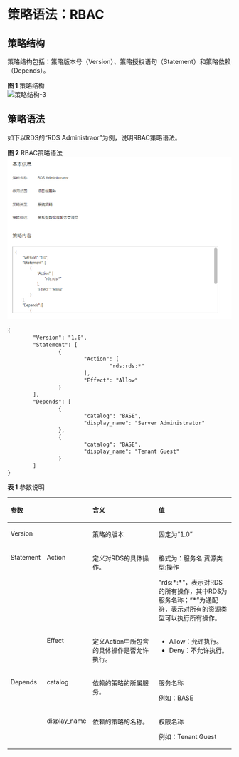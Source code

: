# 策略语法：RBAC<a name="rds_07_0005"></a>

## 策略结构<a name="zh-cn_topic_0172661628_section63036484"></a>

策略结构包括：策略版本号（Version）、策略授权语句（Statement）和策略依赖（Depends）。

**图 1**  策略结构<a name="zh-cn_topic_0172661628_fig16313497"></a>  
![](figures/策略结构-3.png "策略结构-3")

## 策略语法<a name="zh-cn_topic_0172661628_section30457452"></a>

如下以RDS的“RDS Administraor”为例，说明RBAC策略语法。

**图 2**  RBAC策略语法<a name="fig793143722616"></a>  
![](figures/RBAC策略语法.png "RBAC策略语法")

```
{
        "Version": "1.0",
        "Statement": [
                {
                        "Action": [
                                "rds:rds:*"
                        ],
                        "Effect": "Allow"
                }
        ],
        "Depends": [
                {
                        "catalog": "BASE",
                        "display_name": "Server Administrator"
                },
                {
                        "catalog": "BASE",
                        "display_name": "Tenant Guest"
                }
        ]
}
```

**表 1**  参数说明

<a name="zh-cn_topic_0172661628_table59167590"></a>
<table><thead align="left"><tr id="zh-cn_topic_0172661628_row66418347"><th class="cellrowborder" colspan="2" valign="top" id="mcps1.2.5.1.1"><p id="zh-cn_topic_0172661628_p11177013"><a name="zh-cn_topic_0172661628_p11177013"></a><a name="zh-cn_topic_0172661628_p11177013"></a>参数</p>
</th>
<th class="cellrowborder" valign="top" id="mcps1.2.5.1.2"><p id="zh-cn_topic_0172661628_p32922880"><a name="zh-cn_topic_0172661628_p32922880"></a><a name="zh-cn_topic_0172661628_p32922880"></a>含义</p>
</th>
<th class="cellrowborder" valign="top" id="mcps1.2.5.1.3"><p id="zh-cn_topic_0172661628_p49507636"><a name="zh-cn_topic_0172661628_p49507636"></a><a name="zh-cn_topic_0172661628_p49507636"></a>值</p>
</th>
</tr>
</thead>
<tbody><tr id="zh-cn_topic_0172661628_row50695543"><td class="cellrowborder" colspan="2" valign="top" headers="mcps1.2.5.1.1 "><p id="zh-cn_topic_0172661628_p12698356"><a name="zh-cn_topic_0172661628_p12698356"></a><a name="zh-cn_topic_0172661628_p12698356"></a>Version</p>
</td>
<td class="cellrowborder" valign="top" headers="mcps1.2.5.1.2 "><p id="zh-cn_topic_0172661628_p21933905"><a name="zh-cn_topic_0172661628_p21933905"></a><a name="zh-cn_topic_0172661628_p21933905"></a>策略的版本</p>
</td>
<td class="cellrowborder" valign="top" headers="mcps1.2.5.1.3 "><p id="zh-cn_topic_0172661628_p31815862"><a name="zh-cn_topic_0172661628_p31815862"></a><a name="zh-cn_topic_0172661628_p31815862"></a>固定为“1.0”</p>
</td>
</tr>
<tr id="zh-cn_topic_0172661628_row17907308"><td class="cellrowborder" rowspan="2" valign="top" width="11.13084112149533%" headers="mcps1.2.5.1.1 "><p id="zh-cn_topic_0172661628_p41205809"><a name="zh-cn_topic_0172661628_p41205809"></a><a name="zh-cn_topic_0172661628_p41205809"></a>Statement</p>
</td>
<td class="cellrowborder" valign="top" width="12.626168224299066%" headers="mcps1.2.5.1.1 "><p id="zh-cn_topic_0172661628_p49336210"><a name="zh-cn_topic_0172661628_p49336210"></a><a name="zh-cn_topic_0172661628_p49336210"></a>Action</p>
</td>
<td class="cellrowborder" valign="top" width="36.22429906542057%" headers="mcps1.2.5.1.2 "><p id="zh-cn_topic_0172661628_p36810105"><a name="zh-cn_topic_0172661628_p36810105"></a><a name="zh-cn_topic_0172661628_p36810105"></a>定义对RDS的具体操作。</p>
</td>
<td class="cellrowborder" valign="top" width="40.01869158878505%" headers="mcps1.2.5.1.3 "><p id="zh-cn_topic_0172661628_p28828491"><a name="zh-cn_topic_0172661628_p28828491"></a><a name="zh-cn_topic_0172661628_p28828491"></a>格式为：服务名:资源类型:操作</p>
<p id="zh-cn_topic_0172661628_p58129833"><a name="zh-cn_topic_0172661628_p58129833"></a><a name="zh-cn_topic_0172661628_p58129833"></a>"rds:*:*"，表示对RDS的所有操作，其中RDS为服务名称；“*”为通配符，表示对所有的资源类型可以执行所有操作。</p>
</td>
</tr>
<tr id="zh-cn_topic_0172661628_row53406450"><td class="cellrowborder" valign="top" headers="mcps1.2.5.1.1 "><p id="zh-cn_topic_0172661628_p30955222"><a name="zh-cn_topic_0172661628_p30955222"></a><a name="zh-cn_topic_0172661628_p30955222"></a>Effect</p>
</td>
<td class="cellrowborder" valign="top" headers="mcps1.2.5.1.1 "><p id="zh-cn_topic_0172661628_p24345054"><a name="zh-cn_topic_0172661628_p24345054"></a><a name="zh-cn_topic_0172661628_p24345054"></a>定义Action中所包含的具体操作是否允许执行。</p>
</td>
<td class="cellrowborder" valign="top" headers="mcps1.2.5.1.2 "><a name="zh-cn_topic_0172661628_ul25792371"></a><a name="zh-cn_topic_0172661628_ul25792371"></a><ul id="zh-cn_topic_0172661628_ul25792371"><li>Allow：允许执行。</li><li>Deny：不允许执行。</li></ul>
</td>
</tr>
<tr id="zh-cn_topic_0172661628_row12156768"><td class="cellrowborder" rowspan="2" valign="top" width="11.13084112149533%" headers="mcps1.2.5.1.1 "><p id="zh-cn_topic_0172661628_p45174131"><a name="zh-cn_topic_0172661628_p45174131"></a><a name="zh-cn_topic_0172661628_p45174131"></a>Depends</p>
</td>
<td class="cellrowborder" valign="top" width="12.626168224299066%" headers="mcps1.2.5.1.1 "><p id="zh-cn_topic_0172661628_p35225966"><a name="zh-cn_topic_0172661628_p35225966"></a><a name="zh-cn_topic_0172661628_p35225966"></a>catalog</p>
</td>
<td class="cellrowborder" valign="top" width="36.22429906542057%" headers="mcps1.2.5.1.2 "><p id="zh-cn_topic_0172661628_p34731002"><a name="zh-cn_topic_0172661628_p34731002"></a><a name="zh-cn_topic_0172661628_p34731002"></a>依赖的策略的所属服务。</p>
</td>
<td class="cellrowborder" valign="top" width="40.01869158878505%" headers="mcps1.2.5.1.3 "><p id="zh-cn_topic_0172661628_p61747774"><a name="zh-cn_topic_0172661628_p61747774"></a><a name="zh-cn_topic_0172661628_p61747774"></a>服务名称</p>
<p id="zh-cn_topic_0172661628_p18859061"><a name="zh-cn_topic_0172661628_p18859061"></a><a name="zh-cn_topic_0172661628_p18859061"></a>例如：BASE</p>
</td>
</tr>
<tr id="zh-cn_topic_0172661628_row35513827"><td class="cellrowborder" valign="top" headers="mcps1.2.5.1.1 "><p id="zh-cn_topic_0172661628_p58047761"><a name="zh-cn_topic_0172661628_p58047761"></a><a name="zh-cn_topic_0172661628_p58047761"></a>display_name</p>
</td>
<td class="cellrowborder" valign="top" headers="mcps1.2.5.1.1 "><p id="zh-cn_topic_0172661628_p4248175"><a name="zh-cn_topic_0172661628_p4248175"></a><a name="zh-cn_topic_0172661628_p4248175"></a>依赖的策略的名称。</p>
</td>
<td class="cellrowborder" valign="top" headers="mcps1.2.5.1.2 "><p id="zh-cn_topic_0172661628_p8557861"><a name="zh-cn_topic_0172661628_p8557861"></a><a name="zh-cn_topic_0172661628_p8557861"></a>权限名称</p>
<p id="zh-cn_topic_0172661628_p9911889"><a name="zh-cn_topic_0172661628_p9911889"></a><a name="zh-cn_topic_0172661628_p9911889"></a>例如：Tenant Guest</p>
</td>
</tr>
</tbody>
</table>

